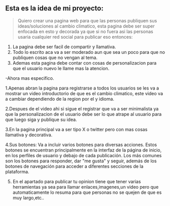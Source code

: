 ## Esta es la idea de mi proyecto:
> Quiero crear una pagina web para que las personas publiquen sus ideas/soluciones al cambio climatico, esta pagina debe ser super enfocada en esto y decorada ya que si no fuera asi las personas usaria cualquier red social para publicar eso entonces:
1. La pagina debe ser facil de compartir y llamativa.
2. Todo lo escrito aca va a ser moderado aun que sea un poco para que no publiquen cosas que no vengan al tema.
3. Ademas esta pagina debe contar con cosas de personalizacion para que el usuario nuevo le llame mas la atencion.

-Ahora mas especifico.

1.Apenas abran la pagina para registrarse a todos los usuarios se les va a mostrar un video introductorio de que es el cambio climatico, este video va a cambiar dependiendo de la region por el y idioma.

2.Despues de el video ahi si sigue el registrar que va a ser minimalista ya que la personalizacion de el usuario debe ser lo que atrape al usuario para que luego siga y publique su idea.

3.En la pagina principal va a ser tipo X o twitter pero con mas cosas llamativa y decorativa.

4.Sus botones:
 Va a incluir varios botones para diversas acciones. Estos botones se encuentran principalmente en la interfaz de la página de inicio, en los perfiles de usuario y debajo de cada publicación. Los más comunes son los botones para responder, dar "me gusta" y seguir, además de los botones de navegación para acceder a diferentes secciones de la plataforma.

5. En el apartado para publicar tu opinion tiene que tener varias herramientas ya sea para llamar enlaces,imagenes,un video pero que automaticamente lo resuma para que personas no se quejen de que es muy largo,etc..
 
